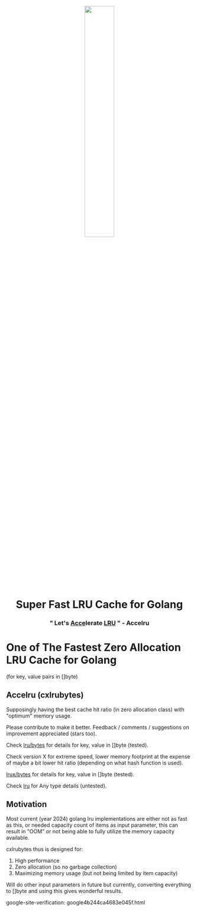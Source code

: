  

<p align="center">

  <img src="https://github.com/cloudxaas/gocache/assets/104323920/5948a699-64c8-47b8-a5d6-5afedb6a3976" width="40%" height="auto" >
    
   <h1 align="center">Super Fast LRU Cache for Golang</h1>
 <h3 align="center">" Let's <u>Acce</u>lerate <u>LRU</u> " - Accelru</h3>
</p>

# One of The Fastest Zero Allocation LRU Cache for Golang 
(for key, value pairs in []byte)

## Accelru (cxlrubytes)

Supposingly having the best cache hit ratio (in zero allocation class) with "optimum" memory usage.

Please contribute to make it better.
Feedback / comments / suggestions on improvement appreciated (stars too).

Check [lru/bytes](https://github.com/cloudxaas/gocache/tree/main/lru/bytes) for details for key, value in []byte (tested).

Check version X for extreme speed, lower memory footprint at the expense of maybe a bit lower hit ratio (depending on what hash function is used).

[lrux/bytes](https://github.com/cloudxaas/gocache/tree/main/lrux/bytes) for details for key, value in []byte (tested).

Check [lru](https://github.com/cloudxaas/gocache/tree/main/lru) for Any type details (untested).

## Motivation

Most current (year 2024) golang lru implementations are either not as fast as this, or needed capacity count of items as input parameter, this can result in "OOM" or not being able to fully utilize the memory capacity available.

cxlrubytes thus is designed for:
1. High performance
2. Zero allocation (so no garbage collection)
3. Maximizing memory usage (but not being limited by item capacity)

Will do other input parameters in future but currently, converting everything to []byte and using this gives wonderful results.

google-site-verification: google4b244ca4683e045f.html
